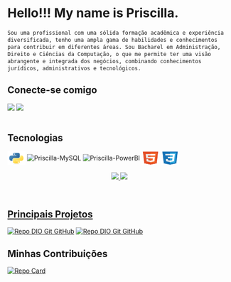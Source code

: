 
<div>
    <h1>Hello!!! My name is Priscilla. </h1>

    Sou uma profissional com uma sólida formação acadêmica e experiência diversificada, tenho uma ampla gama de habilidades e conhecimentos para contribuir em diferentes áreas. Sou Bacharel em Administração, Direito e Ciências da Computação, o que me permite ter uma visão abrangente e integrada dos negócios, combinando conhecimentos jurídicos, administrativos e tecnológicos.
</div>
<div>
    <h2>Conecte-se comigo</h2>
   <a href="https://www.linkedin.com/in/priscillabernardoabreu/" target="_blank"><img src="https://img.shields.io/badge/-LinkedIn-%230077B5?style=for-the-badge&logo=linkedin&logoColor=white" target="_blank"></a> 
    <a href = "mailto:priscillaadmabreu@gmail.com"><img src="https://img.shields.io/badge/-Gmail-%23333?style=for-the-badge&logo=gmail&logoColor=white" target="_blank"></a>
</div>
<div style="display: inline_block"><br>
    <h2>Tecnologias</h2>
  <img align="center" alt="Priscilla-Python" height="30" width="40" src="https://raw.githubusercontent.com/devicons/devicon/master/icons/python/python-original.svg">
  <img align="center" alt="Priscilla-MySQL" height="30" width="40" src="https://cdn.jsdelivr.net/gh/devicons/devicon/icons/mysql/mysql-original-wordmark.svg">
  <img align="center" alt="Priscilla-PowerBI" height="30" width="30" src="https://e7.pngegg.com/pngimages/252/727/png-clipart-power-bi-business-intelligence-microsoft-analytics-microsoft-text-rectangle.png">
  <img align="center" alt="Priscilla-HTML" height="30" width="40" src="https://raw.githubusercontent.com/devicons/devicon/master/icons/html5/html5-original.svg">
  <img align="center" alt="Priscilla-CSS" height="30" width="40" src="https://raw.githubusercontent.com/devicons/devicon/master/icons/css3/css3-original.svg">
</div>

<br>
<div align="center">
  <a href="https://github.com/priscillaabreu">
  <img height="180em" src="https://github-readme-stats.vercel.app/api?username=priscillaabreu&show_icons=true&theme=bluefy&include_all_commits=true&count_private=true"/>
  <img height="180em" src="https://github-readme-stats.vercel.app/api/top-langs/?username=priscillaabreu&layout=compact&langs_count=7&theme=bluefy"/>
</div>

<br>
<br>

## Principais Projetos
[![Repo DIO Git GitHub](https://github-readme-stats.vercel.app/api/pin/?username=elidianaandrade&repo=dio-lab-open-source&theme=bluefy)](https://github.com/elidianaandrade/dio-lab-open-source)
[![Repo DIO Git GitHub](https://github-readme-stats.vercel.app/api/pin/?username=priscillaabreu&repo=sistema-bancario&theme=bluefy)](https://github.com/priscillaabreu/sistema-bancario)


    

## Minhas Contribuições
[![Repo Card](https://github-readme-stats.vercel.app/api/pin/?username=priscillaabreu&repo=dio-lab-open-source&theme=bluefy)](thhps://github.com/priscillaabreu/dio-lab-open-source)


